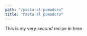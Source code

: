 ```yaml
---
path: "/pasta-al-pomodoro"
title: "Pasta al pomodoro"
---
```


This is my very *second* recipe in here
